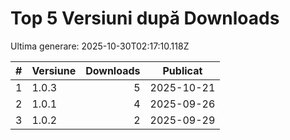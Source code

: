 # Top 5 Versiuni după Downloads

Ultima generare: 2025-10-30T02:17:10.118Z

| # | Versiune | Downloads | Publicat |
| - | - | -: | - |
| 1 | 1.0.3 | 5 | 2025-10-21 |
| 2 | 1.0.1 | 4 | 2025-09-26 |
| 3 | 1.0.2 | 2 | 2025-09-29 |
